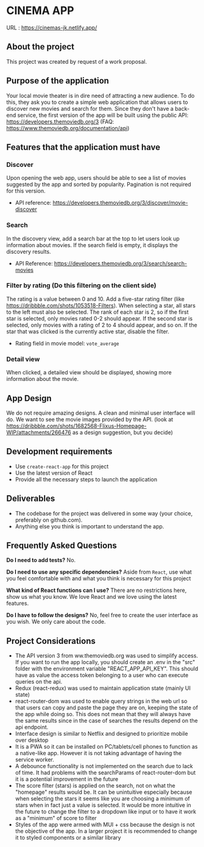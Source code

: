 # CINEMA APP

URL : https://cinemas-jk.netlify.app/

## About the project

This project was created by request of a work proposal.

## Purpose of the application

Your local movie theater is in dire need of attracting a new audience. To do this, they ask you to create a simple web application that allows users to discover new movies and search for them. Since they don't have a back-end service, the first version of the app will be built using the public API: https://developers.themoviedb.org/3 (FAQ: https://www.themoviedb.org/documentation/api)

## Features that the application must have

### Discover

Upon opening the web app, users should be able to see a list of movies suggested by the app and sorted by popularity.
Pagination is not required for this version.
- API reference: https://developers.themoviedb.org/3/discover/movie-discover

### Search

In the discovery view, add a search bar at the top to let users look up information about movies. If the search field is empty, it displays the discovery results.
- API Reference: https://developers.themoviedb.org/3/search/search-movies

### Filter by rating (Do this filtering on the client side)

The rating is a value between 0 and 10. Add a five-star rating filter (like https://dribbble.com/shots/1053518-Filters). When selecting a star, all stars to the left must also be selected. The rank of each star is 2, so if the first star is selected, only movies rated 0-2 should appear. If the second star is selected, only movies with a rating of 2 to 4 should appear, and so on. If the star that was clicked is the currently active star, disable the filter.
- Rating field in movie model: `vote_average`

### Detail view

When clicked, a detailed view should be displayed, showing more information about the movie.

## App Design

We do not require amazing designs. A clean and minimal user interface will do. We want to see the movie images provided by the API. (look at https://dribbble.com/shots/1682568-Flixus-Homepage-WIP/attachments/266476 as a design suggestion, but you decide)

## Development requirements

- Use `create-react-app` for this project
- Use the latest version of React
- Provide all the necessary steps to launch the application

## Deliverables

- The codebase for the project was delivered in some way (your choice, preferably on github.com).
- Anything else you think is important to understand the app.

## Frequently Asked Questions

**Do I need to add tests?**
No.

**Do I need to use any specific dependencies?**
Aside from `React`, use what you feel comfortable with and what you think is necessary for this project

**What kind of React functions can I use?**
There are no restrictions here, show us what you know. We love React and we love using the latest features.

**Do I have to follow the designs?**
No, feel free to create the user interface as you wish. We only care about the code.


## Project Considerations

- The API version 3 from ww.themoviedb.org was used to simplify access. If you want to run the app locally, you should create an .env in the "src" folder with the environment variable "REACT_APP_API_KEY". This should have as value the access token belonging to a user who can execute queries on the api.
- Redux (react-redux) was used to maintain application state (mainly UI state)
- react-router-dom was used to enable query strings in the web url so that users can copy and paste the page they are on, keeping the state of the app while doing so. This does not mean that they will always have the same results since in the case of searches the results depend on the api endpoint. 
- Interface design is similar to Netflix and designed to prioritize mobile over desktop
- It is a PWA so it can be installed on PC/tablets/cell phones to function as a native-like app. However it is not taking advantage of having the service worker.
- A debounce functionality is not implemented on the search due to lack of time. It had problems with the searchParams of react-router-dom but it is a potential improvement in the future
- The score filter (stars) is applied on the search, not on what the "homepage" results would be. It can be unintuitive especially because when selecting the stars it seems like you are choosing a minimum of stars when in fact just a value is selected. It would be more intuitive in the future to change the filter to a dropdown like input or to have it work as a "minimum" of score to filter
- Styles of the app were armed with MUI + css because the design is not the objective of the app. In a larger project it is recommended to change it to styled components or a similar library 
